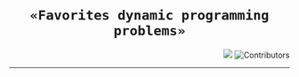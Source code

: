 <h1 align="center"><code>«Favorites dynamic programming problems»</code></h1>
<p align="right">
  <a href="https://github.com/endygamedev/dynamic-programming/actions/workflows/main.yml"><img src="https://github.com/endygamedev/dynamic-programming/actions/workflows/main.yml/badge.svg"></a>
  <img alt="Contributors" src="https://img.shields.io/github/contributors/endygamedev/dynamic-programming?color=blue">
</p>

---
